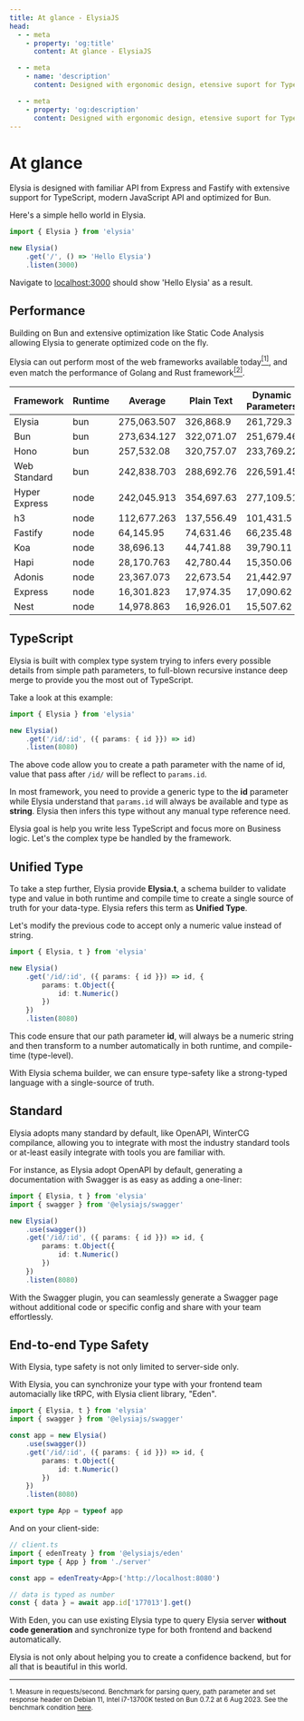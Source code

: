 ```yaml
---
title: At glance - ElysiaJS
head:
  - - meta
    - property: 'og:title'
      content: At glance - ElysiaJS

  - - meta
    - name: 'description'
      content: Designed with ergonomic design, etensive suport for TypeScript, modern JavaScript API, optimized for Bun. Offers an unique experience unified type, and end-to-end type safety while maintaining excellent performance.

  - - meta
    - property: 'og:description'
      content: Designed with ergonomic design, etensive suport for TypeScript, modern JavaScript API, optimized for Bun. Offers an unique experience unified type, and end-to-end type safety while maintaining excellent performance.
---
```


# At glance
Elysia is designed with familiar API from Express and Fastify with extensive support for TypeScript, modern JavaScript API and optimized for Bun.

Here's a simple hello world in Elysia.
```typescript
import { Elysia } from 'elysia'

new Elysia()
	.get('/', () => 'Hello Elysia')
	.listen(3000)
```

Navigate to [localhost:3000](http://localhost:3000/) should show 'Hello Elysia' as a result.

## Performance
Building on Bun and extensive optimization like Static Code Analysis allowing Elysia to generate optimized code on the fly.

Elysia can out perform most of the web frameworks available today<a href="#ref-1"><sup>[1]</sup></a>, and even match the performance of Golang and Rust framework<a href="#ref-2"><sup>[2]</sup></a>.

| Framework         | Runtime  | Average     | Plain Text | Dynamic Parameters | JSON Body  |
| ----------------- | -------- | ----------- | ---------- | ------------------ | ---------- |
| Elysia            | bun      | 275,063.507 | 326,868.9  | 261,729.3          | 236,592.32 |
| Bun               | bun      | 273,634.127 | 322,071.07 | 251,679.46         | 247,151.85 |
| Hono              | bun      | 257,532.08  | 320,757.07 | 233,769.22         | 218,069.95 |
| Web Standard      | bun      | 242,838.703 | 288,692.76 | 226,591.45         | 213,231.9  |
| Hyper Express     | node     | 242,045.913 | 354,697.63 | 277,109.51         | 94,330.6   |
| h3                | node     | 112,677.263 | 137,556.49 | 101,431.5          | 99,043.8   |
| Fastify           | node     | 64,145.95   | 74,631.46  | 66,235.48          | 51,570.91  |
| Koa               | node     | 38,696.13   | 44,741.88  | 39,790.11          | 31,556.4   |
| Hapi              | node     | 28,170.763  | 42,780.44  | 15,350.06          | 26,381.79  |
| Adonis            | node     | 23,367.073  | 22,673.54  | 21,442.97          | 25,984.71  |
| Express           | node     | 16,301.823  | 17,974.35  | 17,090.62          | 13,840.5   |
| Nest              | node     | 14,978.863  | 16,926.01  | 15,507.62          | 12,502.96  |

## TypeScript
Elysia is built with complex type system trying to infers every possible details from simple path parameters, to full-blown recursive instance deep merge to provide you the most out of TypeScript.

Take a look at this example:
```typescript
import { Elysia } from 'elysia'

new Elysia()
    .get('/id/:id', ({ params: { id }}) => id)
    .listen(8080)
```

The above code allow you to create a path parameter with the name of id, value that pass after `/id/` will be reflect to `params.id`.

In most framework, you need to provide a generic type to the **id** parameter while Elysia understand that `params.id` will always be available and type as **string**. Elysia then infers this type without any manual type reference need.

Elysia goal is help you write less TypeScript and focus more on Business logic. Let's the complex type be handled by the framework.

## Unified Type
To take a step further, Elysia provide **Elysia.t**, a schema builder to validate type and value in both runtime and compile time to create a single source of truth for your data-type. Elysia refers this term as **Unified Type**.

Let's modify the previous code to accept only a numeric value instead of string.
```typescript
import { Elysia, t } from 'elysia'

new Elysia()
    .get('/id/:id', ({ params: { id }}) => id, {
        params: t.Object({
            id: t.Numeric()
        })
    })
    .listen(8080)
```

This code ensure that our path parameter **id**, will always be a numeric string and then transform to a number automatically in both runtime, and compile-time (type-level).

With Elysia schema builder, we can ensure type-safety like a strong-typed language with a single-source of truth.

## Standard
Elysia adopts many standard by default, like OpenAPI, WinterCG compilance, allowing you to integrate with most the industry standard tools or at-least easily integrate with tools you are familiar with.

For instance, as Elysia adopt OpenAPI by default, generating a documentation with Swagger is as easy as adding a one-liner:

```typescript
import { Elysia, t } from 'elysia'
import { swagger } from '@elysiajs/swagger'

new Elysia()
    .use(swagger())
    .get('/id/:id', ({ params: { id }}) => id, {
        params: t.Object({
            id: t.Numeric()
        })
    })
    .listen(8080)
```

With the Swagger plugin, you can seamlessly generate a Swagger page without additional code or specific config and share with your team effortlessly.

## End-to-end Type Safety
With Elysia, type safety is not only limited to server-side only.

With Elysia, you can synchronize your type with your frontend team automacially like tRPC, with Elysia client library, "Eden".

```typescript
import { Elysia, t } from 'elysia'
import { swagger } from '@elysiajs/swagger'

const app = new Elysia()
    .use(swagger())
    .get('/id/:id', ({ params: { id }}) => id, {
        params: t.Object({
            id: t.Numeric()
        })
    })
    .listen(8080)

export type App = typeof app
```

And on your client-side:
```typescript
// client.ts
import { edenTreaty } from '@elysiajs/eden'
import type { App } from './server'

const app = edenTreaty<App>('http://localhost:8080')

// data is typed as number
const { data } = await app.id['177013'].get()
```

With Eden, you can use existing Elysia type to query Elysia server **without code generation** and synchronize type for both frontend and backend automatically.

Elysia is not only about helping you to create a confidence backend, but for all that is beautiful in this world.

---
<small id="ref-1">1. Measure in requests/second. Benchmark for parsing query, path parameter and set response header on Debian 11, Intel i7-13700K tested on Bun 0.7.2 at 6 Aug 2023. See the benchmark condition [here](https://github.com/SaltyAom/bun-http-framework-benchmark/tree/c7e26fe3f1bfee7ffbd721dbade10ad72a0a14ab#results).</small>

<!-- Uncomment when the web framework benchmark fix the result: <small id="ref-2">2. Based on [Web Framework Benchmark rounds 2023/10/03](https://web-frameworks-benchmark.netlify.app/result?f=elysia&l=go,rust).</small> -->
